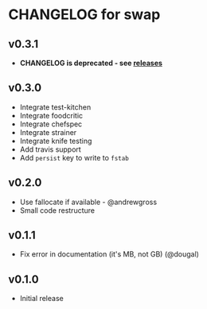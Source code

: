 CHANGELOG for swap
==================
v0.3.1
------
- **CHANGELOG is deprecated - see [releases](https://github.com/sethvargo-cookbooks/swap/releases)**

v0.3.0
------
- Integrate test-kitchen
- Integrate foodcritic
- Integrate chefspec
- Integrate strainer
- Integrate knife testing
- Add travis support
- Add `persist` key to write to `fstab`

v0.2.0
------
- Use fallocate if available - @andrewgross
- Small code restructure

v0.1.1
------
- Fix error in documentation (it's MB, not GB) (@dougal)

v0.1.0
------
- Initial release
